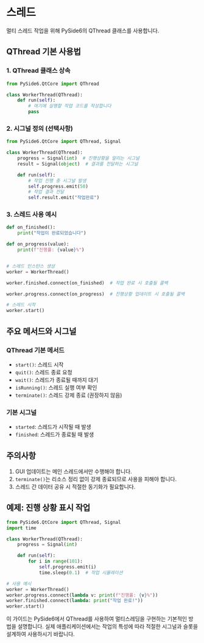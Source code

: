 # 스레드

멀티 스레드 작업을 위해 PySide6의 QThread 클래스를 사용합니다.

## QThread 기본 사용법

### 1. QThread 클래스 상속

```python
from PySide6.QtCore import QThread

class WorkerThread(QThread):
    def run(self):
        # 여기에 실행할 작업 코드를 작성합니다
        pass
```

### 2. 시그널 정의 (선택사항)

```python
from PySide6.QtCore import QThread, Signal

class WorkerThread(QThread):
    progress = Signal(int)  # 진행상황을 알리는 시그널
    result = Signal(object)  # 결과를 전달하는 시그널

    def run(self):
        # 작업 진행 중 시그널 발생
        self.progress.emit(50)
        # 작업 결과 전달
        self.result.emit("작업완료")
```

### 3. 스레드 사용 예시

```python
def on_finished():
    print("작업이 완료되었습니다")

def on_progress(value):
    print(f"진행률: {value}%")


# 스레드 인스턴스 생성
worker = WorkerThread()

worker.finished.connect(on_finished)  # 작업 완료 시 호출될 콜백

worker.progress.connect(on_progress)  # 진행상황 업데이트 시 호출될 콜백

# 스레드 시작
worker.start()

```

## 주요 메서드와 시그널

### QThread 기본 메서드

- `start()`: 스레드 시작
- `quit()`: 스레드 종료 요청
- `wait()`: 스레드가 종료될 때까지 대기
- `isRunning()`: 스레드 실행 여부 확인
- `terminate()`: 스레드 강제 종료 (권장하지 않음)

### 기본 시그널

- `started`: 스레드가 시작될 때 발생
- `finished`: 스레드가 종료될 때 발생

## 주의사항

1. GUI 업데이트는 메인 스레드에서만 수행해야 합니다.
2. `terminate()`는 리소스 정리 없이 강제 종료되므로 사용을 피해야 합니다.
3. 스레드 간 데이터 공유 시 적절한 동기화가 필요합니다.

## 예제: 진행 상황 표시 작업

```python
from PySide6.QtCore import QThread, Signal
import time

class WorkerThread(QThread):
    progress = Signal(int)

    def run(self):
        for i in range(101):
            self.progress.emit(i)
            time.sleep(0.1)  # 작업 시뮬레이션

# 사용 예시
worker = WorkerThread()
worker.progress.connect(lambda v: print(f"진행률: {v}%"))
worker.finished.connect(lambda: print("작업 완료!"))
worker.start()
```

이 가이드는 PySide6에서 QThread를 사용하여 멀티스레딩을 구현하는 기본적인 방법을 설명합니다.
실제 애플리케이션에서는 작업의 특성에 따라 적절한 시그널과 슬롯을 설계하여 사용하시기 바랍니다.
